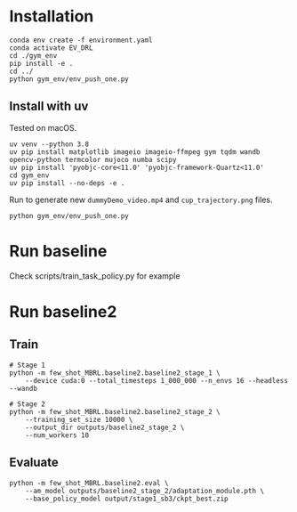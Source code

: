 # Installation
```
conda env create -f environment.yaml
conda activate EV_DRL
cd ./gym_env
pip install -e .
cd ../
python gym_env/env_push_one.py
```

## Install with uv

Tested on macOS.

```
uv venv --python 3.8
uv pip install matplotlib imageio imageio-ffmpeg gym tqdm wandb opencv-python termcolor mujoco numba scipy
uv pip install 'pyobjc-core<11.0' 'pyobjc-framework-Quartz<11.0'
cd gym_env
uv pip install --no-deps -e .
```

Run to generate new `dummyDemo_video.mp4` and `cup_trajectory.png` files.

```
python gym_env/env_push_one.py
```

# Run baseline
Check scripts/train_task_policy.py for example

# Run baseline2

## Train

```
# Stage 1
python -m few_shot_MBRL.baseline2.baseline2_stage_1 \
    --device cuda:0 --total_timesteps 1_000_000 --n_envs 16 --headless --wandb

# Stage 2
python -m few_shot_MBRL.baseline2.baseline2_stage_2 \
    --training_set_size 10000 \
    --output_dir outputs/baseline2_stage_2 \
    --num_workers 10
```

## Evaluate

```
python -m few_shot_MBRL.baseline2.eval \
    --am_model outputs/baseline2_stage_2/adaptation_module.pth \
    --base_policy_model output/stage1_sb3/ckpt_best.zip
```
